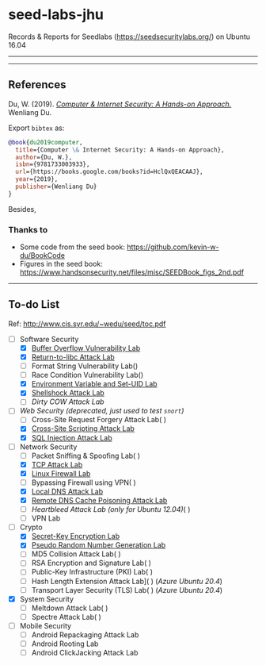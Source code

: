 # seed-labs-jhu
Records & Reports for Seedlabs (https://seedsecuritylabs.org/) on Ubuntu 16.04

---

---

## References

Du, W. (2019). [*Computer & Internet Security: A Hands-on Approach.*](https://www.handsonsecurity.net/) Wenliang Du.

Export `bibtex` as:

```bibtex
@book{du2019computer,
  title={Computer \& Internet Security: A Hands-on Approach},
  author={Du, W.},
  isbn={9781733003933},
  url={https://books.google.com/books?id=HclQxQEACAAJ},
  year={2019},
  publisher={Wenliang Du}
}
```

Besides,

### Thanks to

- Some code from the seed book: https://github.com/kevin-w-du/BookCode
- Figures in the seed book: https://www.handsonsecurity.net/files/misc/SEEDBook_figs_2nd.pdf 

---

## To-do List

Ref: http://www.cis.syr.edu/~wedu/seed/toc.pdf

- [ ] Software Security
    - [x] [Buffer Overflow Vulnerability Lab](./BufferOverflow)
    - [x] [Return-to-libc Attack Lab](./ReturnToLibc)
    - [ ] Format String Vulnerability Lab()
    - [ ] Race Condition Vulnerability Lab()
    - [x] [Environment Variable and Set-UID Lab](./Env-SetUID)
    - [x] [Shellshock Attack Lab](./Shellshock)
    - [ ] *Dirty COW Attack Lab*
- [ ] *Web Security (deprecated, just used to test `snort`)*
    - [ ] Cross-Site Request Forgery Attack Lab( )
    - [x] [Cross-Site Scripting Attack Lab](./Cross-Site-Scripting-Attack)
    - [x] [SQL Injection Attack Lab](./SQL-Injection-Attack)
- [ ] Network Security
    - [ ] Packet Sniffing & Spoofing Lab( )
    - [x] [TCP Attack Lab](./TCP-IP)
    - [x] [Linux Firewall Lab](./Firewall)
    - [ ] Bypassing Firewall using VPN( )
    - [x] [Local DNS Attack Lab](./LocalDNS)
    - [x] [Remote DNS Cache Poisoning Attack Lab](./RemoteDNS)
    - [ ] *Heartbleed Attack Lab (only for Ubuntu 12.04)*( )
    - [ ] VPN Lab
- [ ] Crypto
    - [x]  [Secret-Key Encryption Lab](./Secret-Key-Encryption)
    - [x]  [Pseudo Random Number Generation Lab](./Pseudo-Random-Number-Generation)
    - [ ]  MD5 Collision Attack Lab( )
    - [ ]  RSA Encryption and Signature Lab( )
    - [ ]  Public-Key Infrastructure (PKI) Lab( )
    - [ ]  Hash Length Extension Attack Lab]( )  (*Azure Ubuntu 20.4*)
    - [ ]  Transport Layer Security (TLS) Lab( ) (*Azure Ubuntu 20.4*)
- [x] System Security
    - [ ] Meltdown Attack Lab( )
    - [ ] Spectre Attack Lab( )
- [ ] Mobile Security
    - [ ] Android Repackaging Attack Lab
    - [ ] Android Rooting Lab
    - [ ] Android ClickJacking Attack Lab
